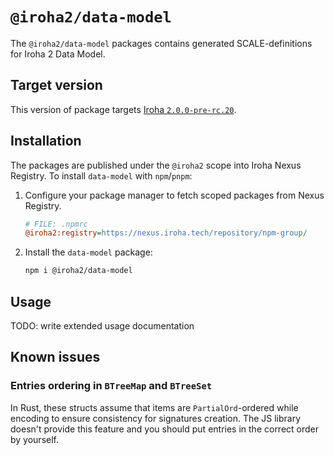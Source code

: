 # `@iroha2/data-model`

The `@iroha2/data-model` packages contains generated SCALE-definitions for Iroha 2 Data Model.

## Target version

This version of package targets
[Iroha `2.0.0-pre-rc.20`](https://github.com/hyperledger/iroha/tree/51d687607fad067fc855e266edc684d4fb33e7de).

## Installation

The packages are published under the `@iroha2` scope into Iroha Nexus Registry. To install `data-model` with
`npm`/`pnpm`:

1. Configure your package manager to fetch scoped packages from Nexus Registry.

   ```ini
   # FILE: .npmrc
   @iroha2:registry=https://nexus.iroha.tech/repository/npm-group/
   ```

2. Install the `data-model` package:

   ```bash
   npm i @iroha2/data-model
   ```

## Usage

TODO: write extended usage documentation

## Known issues

### Entries ordering in `BTreeMap` and `BTreeSet`

In Rust, these structs assume that items are `PartialOrd`-ordered while encoding to ensure consistency for signatures
creation. The JS library doesn't provide this feature and you should put entries in the correct order by yourself.
